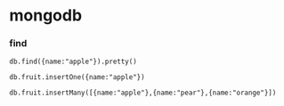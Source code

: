 # mongodb



### find

```
db.find({name:"apple"}).pretty()

db.fruit.insertOne({name:"apple"})

db.fruit.insertMany([{name:"apple"},{name:"pear"},{name:"orange"}])
```